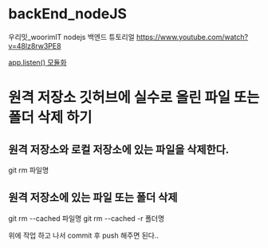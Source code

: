 # backEnd_nodeJS
우리밋_woorimIT nodejs 백엔드 튜토리얼 
https://www.youtube.com/watch?v=48lz8rw3PE8

[app.listen() 모듈화](https://www.youtube.com/watch?v=W5bZy0Uzn6I&t=13s)

# 원격 저장소 깃허브에 실수로 올린 파일 또는 폴더 삭제 하기

## 원격 저장소와 로컬 저장소에 있는 파일을 삭제한다.
git rm 파일명

## 원격 저장소에 있는 파일 또는 폴더 삭제
git rm --cached 파일명
git rm --cached -r 폴더명

위에 작업 하고 나서 
commit 후 push 해주면 된다..
